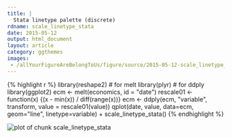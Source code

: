 ```yaml
---
title: |
  Stata linetype palette (discrete)
rdname: scale_linetype_stata
date: 2015-05-12
output: html_document
layout: article
category: ggthemes
images:
 - /allYourFigureAreBelongToUs/figure/source/2015-05-12-scale_linetype_stata//scale_linetype_stata-1.png
---
```





{% highlight r %}
library(reshape2) # for melt
library(plyr) # for ddply
library(ggplot2)
ecm <- melt(economics, id = "date")
rescale01 <- function(x) {(x - min(x)) / diff(range(x))}
ecm <- ddply(ecm, "variable", transform, value = rescale01(value))
qplot(date, value, data=ecm, geom="line", linetype=variable) + scale_linetype_stata()
{% endhighlight %}

![plot of chunk scale_linetype_stata](/allYourFigureAreBelongToUs/figure/source/2015-05-12-scale_linetype_stata/scale_linetype_stata-1.png) 